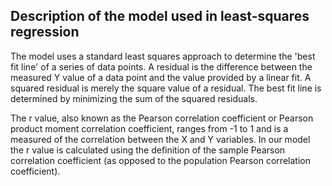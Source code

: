 ## Description of the model used in least-squares regression

The model uses a standard least squares approach to determine the 'best fit line'
of a series of data points. A residual is the difference between the measured Y
value of a data point and the value provided by a linear fit. A squared residual
is merely the square value of a residual. The best fit line is determined by
minimizing the sum of the squared residuals.

The r value, also known as the Pearson correlation coefficient or Pearson product
moment correlation coefficient, ranges from -1 to 1 and is a measured of the
correlation between the X and Y variables. In our model the r value is
calculated using the definition of the sample Pearson correlation coefficient
(as opposed to the population Pearson correlation coefficient).